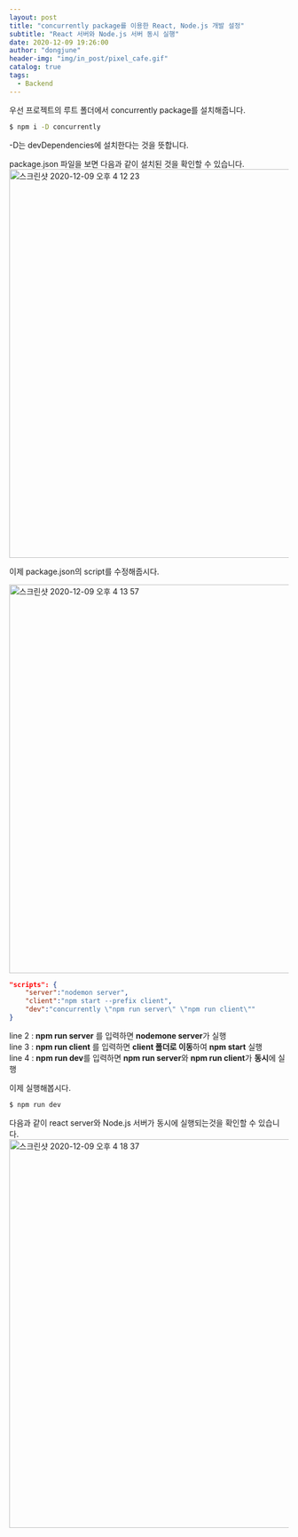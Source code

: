 ```yaml
---
layout: post
title: "concurrently package를 이용한 React, Node.js 개발 설정"
subtitle: "React 서버와 Node.js 서버 동시 실행"
date: 2020-12-09 19:26:00
author: "dongjune"
header-img: "img/in_post/pixel_cafe.gif"
catalog: true
tags:
  - Backend
--- 
```


우선 프로젝트의 루트 폴더에서 concurrently package를 설치해줍니다.

```bash
$ npm i -D concurrently
```
-D는 devDependencies에 설치한다는 것을 뜻합니다.  

package.json 파일을 보면 다음과 같이 설치된 것을 확인할 수 있습니다.
<img width="700" alt="스크린샷 2020-12-09 오후 4 12 23" src="https://user-images.githubusercontent.com/53213397/101620216-9cabc280-3a57-11eb-9920-0beaed75bc5c.png">

이제 package.json의 script를 수정해줍시다.

<img width="700" alt="스크린샷 2020-12-09 오후 4 13 57" src="https://user-images.githubusercontent.com/53213397/101620227-a0d7e000-3a57-11eb-8bd9-f8b0e323e984.png">

```json
"scripts": {
    "server":"nodemon server",
    "client":"npm start --prefix client",
    "dev":"concurrently \"npm run server\" \"npm run client\""
}
```
  line 2 : **npm run server** 를 입력하면 **nodemone server**가 실행  
  line 3 : **npm run client** 를 입력하면 **client 폴더로 이동**하여 **npm start** 실행  
  line 4 : **npm run dev**를 입력하면 **npm run server**와 **npm run client**가 **동시**에 실행  

  
이제 실행해봅시다.

```bash
$ npm run dev
```
다음과 같이 react server와 Node.js 서버가 동시에 실행되는것을 확인할 수 있습니다.
<img width="700" alt="스크린샷 2020-12-09 오후 4 18 37" src="https://user-images.githubusercontent.com/53213397/101620233-a1707680-3a57-11eb-8bba-57dc2eff9b9b.png">